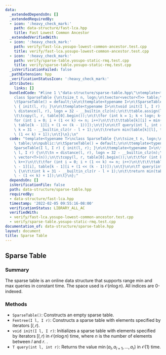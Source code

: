 ```yaml
---
data:
  _extendedDependsOn: []
  _extendedRequiredBy:
  - icon: ':heavy_check_mark:'
    path: data-structure/fast-lca.hpp
    title: Fast Lowest Common Ancestor
  _extendedVerifiedWith:
  - icon: ':heavy_check_mark:'
    path: verify/fast-lca.yosupo-lowest-common-ancestor.test.cpp
    title: verify/fast-lca.yosupo-lowest-common-ancestor.test.cpp
  - icon: ':heavy_check_mark:'
    path: verify/sparse-table.yosupo-static-rmq.test.cpp
    title: verify/sparse-table.yosupo-static-rmq.test.cpp
  _isVerificationFailed: false
  _pathExtension: hpp
  _verificationStatusIcon: ':heavy_check_mark:'
  attributes:
    links: []
  bundledCode: "#line 1 \"data-structure/sparse-table.hpp\"\ntemplate<typename T>\n\
    class SparseTable {\n\tsize_t n, logn;\n\tvector<vector<T>> table;\n\npublic:\n\
    \tSparseTable() = default;\n\n\ttemplate<typename I>\n\tSparseTable(I l, I r)\
    \ { init(l, r); }\n\n\ttemplate<typename I>\n\tvoid init(I l, I r) {\n\t\tn =\
    \ distance(l, r), logn = 32 - __builtin_clz(n);\n\t\ttable.assign(logn, vector<T>(n));\n\
    \t\tcopy(l, r, table[0].begin());\n\t\tfor (int k = 1; k < logn; k++)\n\t\t\t\
    for (int i = 0; i + (1 << k) <= n; i++)\n\t\t\t\ttable[k][i] = min(table[k - 1][i],\
    \ table[k - 1][i + (1 << (k - 1))]);\n\t}\n\n\tT query(int l, int r) {\n\t\tint\
    \ k = 31 - __builtin_clz(r - l + 1);\n\t\treturn min(table[k][l], table[k][r -\
    \ (1 << k) + 1]);\n\t}\n};\n"
  code: "template<typename T>\nclass SparseTable {\n\tsize_t n, logn;\n\tvector<vector<T>>\
    \ table;\n\npublic:\n\tSparseTable() = default;\n\n\ttemplate<typename I>\n\t\
    SparseTable(I l, I r) { init(l, r); }\n\n\ttemplate<typename I>\n\tvoid init(I\
    \ l, I r) {\n\t\tn = distance(l, r), logn = 32 - __builtin_clz(n);\n\t\ttable.assign(logn,\
    \ vector<T>(n));\n\t\tcopy(l, r, table[0].begin());\n\t\tfor (int k = 1; k < logn;\
    \ k++)\n\t\t\tfor (int i = 0; i + (1 << k) <= n; i++)\n\t\t\t\ttable[k][i] = min(table[k\
    \ - 1][i], table[k - 1][i + (1 << (k - 1))]);\n\t}\n\n\tT query(int l, int r)\
    \ {\n\t\tint k = 31 - __builtin_clz(r - l + 1);\n\t\treturn min(table[k][l], table[k][r\
    \ - (1 << k) + 1]);\n\t}\n};"
  dependsOn: []
  isVerificationFile: false
  path: data-structure/sparse-table.hpp
  requiredBy:
  - data-structure/fast-lca.hpp
  timestamp: '2022-02-05 09:55:16-08:00'
  verificationStatus: LIBRARY_ALL_AC
  verifiedWith:
  - verify/fast-lca.yosupo-lowest-common-ancestor.test.cpp
  - verify/sparse-table.yosupo-static-rmq.test.cpp
documentation_of: data-structure/sparse-table.hpp
layout: document
title: Sparse Table
---
```


## Sparse Table

### Summary
The sparse table is an online data structure that supports range min and max queries in constant time. The space used is $\mathcal{O}(n \log n)$. All indices are 0-indexed.

### Methods
- `SparseTable()`: Constructs an empty sparse table.
- `Fentree(I l, I r)`: Constructs a sparse table with elements specified by iterators $[l, r)$.
- `void init(I l, I r)`: Initializes a sparse table with elements specified by iterators $[l, r)$ in $\mathcal{O}(n \log n)$ time, where $n$ is the number of elements between $l$ and $r$. .
- `T query(int l, int r)`: Returns the value $\min(a_l, a_{l + 1}, \dots, a_r)$ in $\mathcal{O}(1)$ time. 
